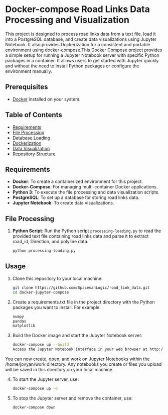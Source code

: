 # Docker-compose Road Links Data Processing and Visualization

This project is designed to process road links data from a text file, load it into a PostgreSQL database, and create data visualizations using Jupyter Notebook. It also provides Dockerization for a consistent and portable environment using docker-compose.This Docker Compose project provides a simple setup for running a Jupyter Notebook server with specific Python packages in a container. It allows users to get started with Jupyter quickly and without the need to install Python packages or configure the environment manually.

## Prerequisites
- [Docker](https://www.docker.com/) installed on your system.

## Table of Contents

- [Requirements](#requirements)
- [File Processing](#file-processing)
- [Database Loading](#database-loading)
- [Dockerization](#dockerization)
- [Data Visualization](#data-visualization)
- [Repository Structure](#repository-structure)

## Requirements

- **Docker**: To create a containerized environment for this project.
- **Docker-Compose**: For managing multi-container Docker applications.
- **Python 3**: To execute the file processing and data visualization scripts.
- **PostgreSQL**: To set up a database for storing road links data.
- **Jupyter Notebook**: To create data visualizations.

## File Processing

1. **Python Script**: Run the Python script `processing-loading.py` to read the provided text file containing road links data and parse it to extract road_id, Direction, and polyline data.

   ```bash
   python processing-loading.py

## Usage
1. Clone this repository to your local machine:
   ```bash
   git clone https://github.com/SpacemanLogic/road_link_data.git
   cd docker-jupyter-compose
2. Create a requirements.txt file in the project directory with the Python packages you want to install. For example:
   ```bash
   numpy
   pandas
   matplotlib
3. Build the Docker image and start the Jupyter Notebook server:

   ```bash
   docker-compose up --build
   Access the Jupyter Notebook interface in your web browser at http://localhost:8888/lab.

You can now create, open, and work on Jupyter Notebooks within the /home/jovyan/work directory. Any notebooks you create or files you upload will be saved in this directory on your local machine.

4. To start the Jupyter server, use:
   ```bash
   docker-compose up -d
   
5. To stop the Jupyter server and remove the container, use:
   ```bash
   docker-compose down
